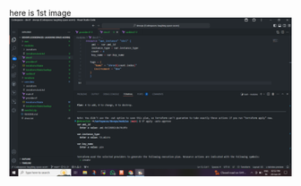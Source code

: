 here is 1st image ![Example Image](https://github.com/shree3524/devops/blob/main/Terraform/variable/variable%20without%20default%20value/Screenshot%20(244).png)
